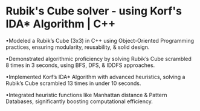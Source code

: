 # Rubik's Cube solver - using Korf's IDA* Algorithm | C++


•Modeled a Rubik’s Cube (3x3) in C++ using Object-Oriented Programming practices, ensuring modularity, reusability, & solid design.

•Demonstrated algorithmic proficiency by solving Rubik’s Cube scrambled 8 times in 3 seconds, using BFS, DFS, & IDDFS approaches.

•Implemented Korf’s IDA* Algorithm with advanced heuristics, solving a Rubik’s Cube scrambled 13 times in under 10 seconds.

•Integrated heuristic functions like Manhattan distance & Pattern Databases, significantly boosting computational efficiency.
